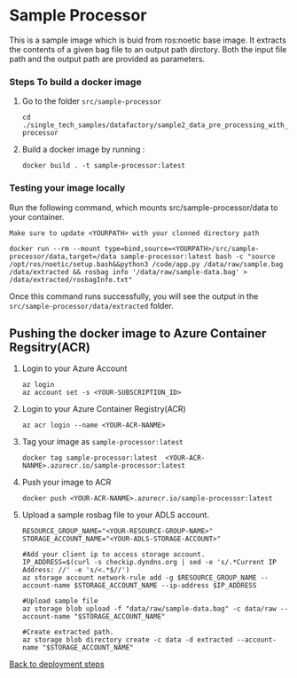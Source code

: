 # Sample Processor

This is a sample image which is buid from ros:noetic base image. It extracts the contents of a given bag file to an output path dirctory. Both the input file path and the output path are provided as parameters.

### Steps To build a docker image

1. Go to the folder `src/sample-processor` 

    ```shell
    cd ./single_tech_samples/datafactory/sample2_data_pre_processing_with_azure_batch/src/sample-processor
    ```

2. Build a docker image by running : 

    ```shell
    docker build . -t sample-processor:latest
    ```

### Testing your image locally

Run the following command, which mounts src/sample-processor/data to your container.

`Make sure to update <YOURPATH> with your clonned directory path`


```shell
docker run --rm --mount type=bind,source=<YOURPATH>/src/sample-processor/data,target=/data sample-processor:latest bash -c "source /opt/ros/noetic/setup.bash&&python3 /code/app.py /data/raw/sample.bag /data/extracted && rosbag info '/data/raw/sample-data.bag' > /data/extracted/rosbagInfo.txt"
```

Once this command runs successfully, you will see the output in the `src/sample-processor/data/extracted` folder.


## Pushing the docker image to Azure Container Regsitry(ACR)

1. Login to your Azure Account

    ```shell
    az login
    az account set -s <YOUR-SUBSCRIPTION_ID>
    ```

2. Login to your Azure Container Registry(ACR)
 
    ```shell
    az acr login --name <YOUR-ACR-NANME>
    ```

3. Tag your image as `sample-processor:latest` 
  
    ```shell 
    docker tag sample-processor:latest  <YOUR-ACR-NANME>.azurecr.io/sample-processor:latest
    ```

4. Push your image to ACR

    ```shell
    docker push <YOUR-ACR-NANME>.azurecr.io/sample-processor:latest
    ```

5. Upload a sample rosbag file to your ADLS account.

    ```shell
    RESOURCE_GROUP_NAME="<YOUR-RESOURCE-GROUP-NAME>"
    STORAGE_ACCOUNT_NAME="<YOUR-ADLS-STORAGE-ACCOUNT>"

    #Add your client ip to access storage account.
    IP_ADDRESS=$(curl -s checkip.dyndns.org | sed -e 's/.*Current IP Address: //' -e 's/<.*$//')
    az storage account network-rule add -g $RESOURCE_GROUP_NAME --account-name $STORAGE_ACCOUNT_NAME --ip-address $IP_ADDRESS

    #Upload sample file
    az storage blob upload -f "data/raw/sample-data.bag" -c data/raw --account-name "$STORAGE_ACCOUNT_NAME"

    #Create extracted path.
    az storage blob directory create -c data -d extracted --account-name "$STORAGE_ACCOUNT_NAME"
    ```

[Back to deployment steps](../../README.md)
